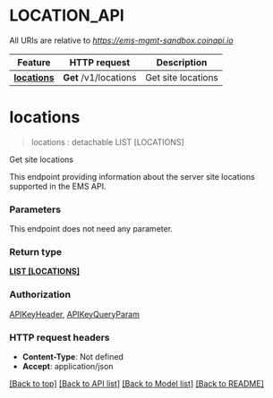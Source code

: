 # LOCATION_API

All URIs are relative to *https://ems-mgmt-sandbox.coinapi.io*

Feature | HTTP request | Description
------------- | ------------- | -------------
[**locations**](LOCATION_API.md#locations) | **Get** /v1/locations | Get site locations


# **locations**
> locations : detachable LIST [LOCATIONS]


Get site locations

This endpoint providing information about the server site locations supported in the EMS API.


### Parameters
This endpoint does not need any parameter.

### Return type

[**LIST [LOCATIONS]**](Locations.md)

### Authorization

[APIKeyHeader](../README.md#APIKeyHeader), [APIKeyQueryParam](../README.md#APIKeyQueryParam)

### HTTP request headers

 - **Content-Type**: Not defined
 - **Accept**: application/json

[[Back to top]](#) [[Back to API list]](../README.md#documentation-for-api-endpoints) [[Back to Model list]](../README.md#documentation-for-models) [[Back to README]](../README.md)

